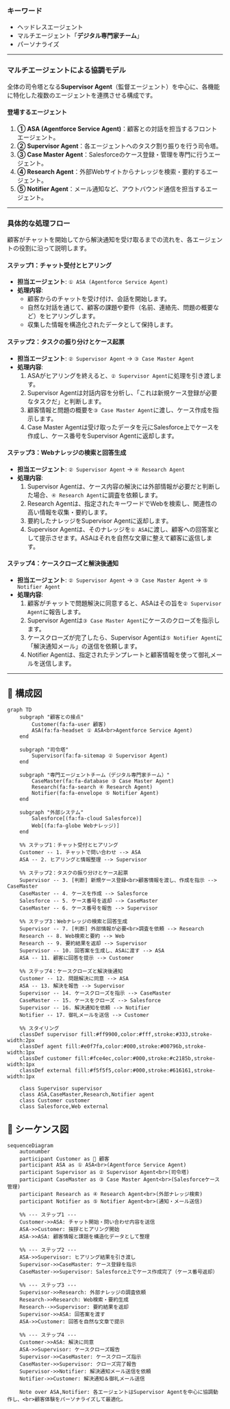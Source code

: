 ### キーワード
- ヘッドレスエージェント
- マルチエージェント「**デジタル専門家チーム**」
- パーソナライズ

---

### マルチエージェントによる協調モデル

全体の司令塔となる**Supervisor Agent**（監督エージェント）を中心に、各機能に特化した複数のエージェントを連携させる構成です。

#### 登場するエージェント
1.  **① ASA (Agentforce Service Agent)**：顧客との対話を担当するフロントエージェント。
2.  **② Supervisor Agent**：各エージェントへのタスク割り振りを行う司令塔。
3.  **③ Case Master Agent**：Salesforceのケース登録・管理を専門に行うエージェント。
4.  **④ Research Agent**：外部Webサイトからナレッジを検索・要約するエージェント。
5.  **⑤ Notifier Agent**：メール通知など、アウトバウンド通信を担当するエージェント。

---

### 具体的な処理フロー

顧客がチャットを開始してから解決通知を受け取るまでの流れを、各エージェントの役割に沿って説明します。

#### **ステップ1：チャット受付とヒアリング**
* **担当エージェント**: `① ASA (Agentforce Service Agent)`
* **処理内容**:
    * 顧客からのチャットを受け付け、会話を開始します。
    * 自然な対話を通じて、顧客の課題や要件（名前、連絡先、問題の概要など）をヒアリングします。
    * 収集した情報を構造化されたデータとして保持します。

#### **ステップ2：タスクの振り分けとケース起票**
* **担当エージェント**: `② Supervisor Agent` → `③ Case Master Agent`
* **処理内容**:
    1.  ASAがヒアリングを終えると、`② Supervisor Agent`に処理を引き渡します。
    2.  Supervisor Agentは対話内容を分析し、「これは新規ケース登録が必要なタスクだ」と判断します。
    3.  顧客情報と問題の概要を`③ Case Master Agent`に渡し、ケース作成を指示します。
    4.  Case Master Agentは受け取ったデータを元にSalesforce上でケースを作成し、ケース番号をSupervisor Agentに返却します。

#### **ステップ3：Webナレッジの検索と回答生成**
* **担当エージェント**: `② Supervisor Agent` → `④ Research Agent`
* **処理内容**:
    1.  Supervisor Agentは、ケース内容の解決には外部情報が必要だと判断した場合、`④ Research Agent`に調査を依頼します。
    2.  Research Agentは、指定されたキーワードでWebを検索し、関連性の高い情報を収集・要約します。
    3.  要約したナレッジをSupervisor Agentに返却します。
    4.  Supervisor Agentは、そのナレッジを`① ASA`に渡し、顧客への回答案として提示させます。ASAはそれを自然な文章に整えて顧客に返信します。

#### **ステップ4：ケースクローズと解決後通知**
* **担当エージェント**: `② Supervisor Agent` → `③ Case Master Agent` → `⑤ Notifier Agent`
* **処理内容**:
    1.  顧客がチャットで問題解決に同意すると、ASAはその旨を`② Supervisor Agent`に報告します。
    2.  Supervisor Agentは`③ Case Master Agent`にケースのクローズを指示します。
    3.  ケースクローズが完了したら、Supervisor Agentは`⑤ Notifier Agent`に「解決通知メール」の送信を依頼します。
    4.  Notifier Agentは、指定されたテンプレートと顧客情報を使って御礼メールを送信します。

---

## 🧠 構成図
```mermaid
graph TD
    subgraph "顧客との接点"
        Customer(fa:fa-user 顧客)
        ASA(fa:fa-headset ① ASA<br>Agentforce Service Agent)
    end

    subgraph "司令塔"
        Supervisor(fa:fa-sitemap ② Supervisor Agent)
    end

    subgraph "専門エージェントチーム（デジタル専門家チーム）"
        CaseMaster(fa:fa-database ③ Case Master Agent)
        Research(fa:fa-search ④ Research Agent)
        Notifier(fa:fa-envelope ⑤ Notifier Agent)
    end

    subgraph "外部システム"
        Salesforce[(fa:fa-cloud Salesforce)]
        Web[(fa:fa-globe Webナレッジ)]
    end

    %% ステップ1：チャット受付とヒアリング
    Customer -- 1. チャットで問い合わせ --> ASA
    ASA -- 2. ヒアリングと情報整理 --> Supervisor

    %% ステップ2：タスクの振り分けとケース起票
    Supervisor -- 3. [判断] 新規ケース登録<br>顧客情報を渡し、作成を指示 --> CaseMaster
    CaseMaster -- 4. ケースを作成 --> Salesforce
    Salesforce -- 5. ケース番号を返却 --> CaseMaster
    CaseMaster -- 6. ケース番号を報告 --> Supervisor

    %% ステップ3：Webナレッジの検索と回答生成
    Supervisor -- 7. [判断] 外部情報が必要<br>調査を依頼 --> Research
    Research -- 8. Web検索と要約 --> Web
    Research -- 9. 要約結果を返却 --> Supervisor
    Supervisor -- 10. 回答案を生成し、ASAに渡す --> ASA
    ASA -- 11. 顧客に回答を提示 --> Customer

    %% ステップ4：ケースクローズと解決後通知
    Customer -- 12. 問題解決に同意 --> ASA
    ASA -- 13. 解決を報告 --> Supervisor
    Supervisor -- 14. ケースクローズを指示 --> CaseMaster
    CaseMaster -- 15. ケースをクローズ --> Salesforce
    Supervisor -- 16. 解決通知を依頼 --> Notifier
    Notifier -- 17. 御礼メールを送信 --> Customer

    %% スタイリング
    classDef supervisor fill:#ff9900,color:#fff,stroke:#333,stroke-width:2px
    classDef agent fill:#e0f7fa,color:#000,stroke:#00796b,stroke-width:1px
    classDef customer fill:#fce4ec,color:#000,stroke:#c2185b,stroke-width:1px
    classDef external fill:#f5f5f5,color:#000,stroke:#616161,stroke-width:1px

    class Supervisor supervisor
    class ASA,CaseMaster,Research,Notifier agent
    class Customer customer
    class Salesforce,Web external
```

## 🧠 シーケンス図

```mermaid
sequenceDiagram
    autonumber
    participant Customer as 👤 顧客
    participant ASA as ① ASA<br>(Agentforce Service Agent)
    participant Supervisor as ② Supervisor Agent<br>(司令塔)
    participant CaseMaster as ③ Case Master Agent<br>(Salesforceケース管理)
    participant Research as ④ Research Agent<br>(外部ナレッジ検索)
    participant Notifier as ⑤ Notifier Agent<br>(通知・メール送信)

    %% --- ステップ1 ---
    Customer->>ASA: チャット開始・問い合わせ内容を送信
    ASA->>Customer: 挨拶とヒアリング開始
    ASA->>ASA: 顧客情報と課題を構造化データとして整理

    %% --- ステップ2 ---
    ASA->>Supervisor: ヒアリング結果を引き渡し
    Supervisor->>CaseMaster: ケース登録を指示
    CaseMaster->>Supervisor: Salesforce上でケース作成完了（ケース番号返却）

    %% --- ステップ3 ---
    Supervisor->>Research: 外部ナレッジの調査依頼
    Research->>Research: Web検索・要約生成
    Research-->>Supervisor: 要約結果を返却
    Supervisor->>ASA: 回答案を渡す
    ASA->>Customer: 回答を自然な文章で提示

    %% --- ステップ4 ---
    Customer->>ASA: 解決に同意
    ASA->>Supervisor: ケースクローズ報告
    Supervisor->>CaseMaster: ケースクローズ指示
    CaseMaster->>Supervisor: クローズ完了報告
    Supervisor->>Notifier: 解決通知メール送信を依頼
    Notifier->>Customer: 解決通知＆御礼メール送信

    Note over ASA,Notifier: 各エージェントはSupervisor Agentを中心に協調動作し、<br>顧客体験をパーソナライズして最適化。
```

